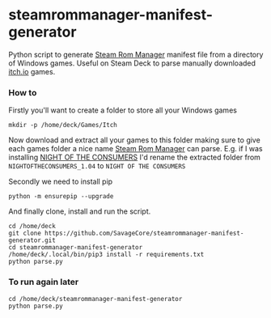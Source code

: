 # steamrommanager-manifest-generator
Python script to generate [Steam Rom Manager](https://steamgriddb.github.io/steam-rom-manager/) manifest file from a directory of Windows games. Useful on Steam Deck to parse manually downloaded [itch.io](https://itch.io) games.

### How to

Firstly you'll want to create a folder to store all your Windows games
```
mkdir -p /home/deck/Games/Itch
```
Now download and extract all your games to this folder making sure to give each games folder a nice name [Steam Rom Manager](https://steamgriddb.github.io/steam-rom-manager/) can parse. E.g. if I was installing [NIGHT OF THE CONSUMERS](https://germfood.itch.io/nightoftheconsumers) I'd rename the extracted folder from `NIGHTOFTHECONSUMERS_1.04` to `NIGHT OF THE CONSUMERS`

Secondly we need to install pip

```
python -m ensurepip --upgrade
```

And finally clone, install and run the script.

```
cd /home/deck
git clone https://github.com/SavageCore/steamrommanager-manifest-generator.git
cd steamrommanager-manifest-generator
/home/deck/.local/bin/pip3 install -r requirements.txt
python parse.py

```

### To run again later

```
cd /home/deck/steamrommanager-manifest-generator
python parse.py
```

